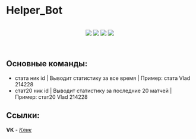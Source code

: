 # Helper_Bot
<p align=center><br>
<img src=https://img.shields.io/github/v/release/gametz/Helper_Bot>
<img src=https://img.shields.io/tokei/lines/github/Gametz/Helper_Bot> 
<img src=https://img.shields.io/github/repo-size/gametz/Helper_Bot>
<img src=https://img.shields.io/github/license/gametz/Helper_Bot>
</p><br>

## Основные команды:

* стата ник id | Выводит статистику за все время | Пример: стата Vlad 214228
* стат20 ник id | Выводит статистику за последние 20 матчей | Пример: стат20 Vlad 214228

## Ссылки:
**VK** - <a href=https://vk.com/bot_helper4u>*Клик*</a> <br>
